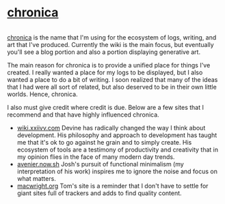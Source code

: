 # [chronica](https://github.com/ckipp01/chronica)

```scala mdoc:percentages:chronica
```
[chronica](https://chronica.xyz) is the name that I'm using for the ecosystem of
logs, writing, and art that I've produced. Currently the wiki is the main focus,
but eventually you'll see a blog portion and also a portion displaying
generative art.

The main reason for chronica is to provide a unified place for things I've
created. I really wanted a place for my logs to be displayed, but I also wanted
a place to do a bit of writing. I soon realized that many of the ideas that I
had were all sort of related, but also deserved to be in their own little
worlds. Hence, chronica.

I also must give credit where credit is due. Below are a few sites that I
recommend and that have highly influenced chronica.

  - [wiki.xxiivv.com](https://wiki.xxiivv.com/#home) Devine has radically
    changed the way I think about development. His philosophy and approach to
    development has taught me that it's ok to go against he grain and to simply
    create. His ecosystem of tools are a testimony of productivity and
    creativity that in my opinion flies in the face of many modern day trends.
  - [avenier.now.sh](https://avanier.now.sh) Josh's pursuit of functional
    minimalism (my interpretation of his work) inspires me to ignore the noise
    and focus on what matters.
  - [macwright.org](https://macwright.org) Tom's site is a reminder that I don't
    have to settle for giant sites full of trackers and adds to find quality
    content.
